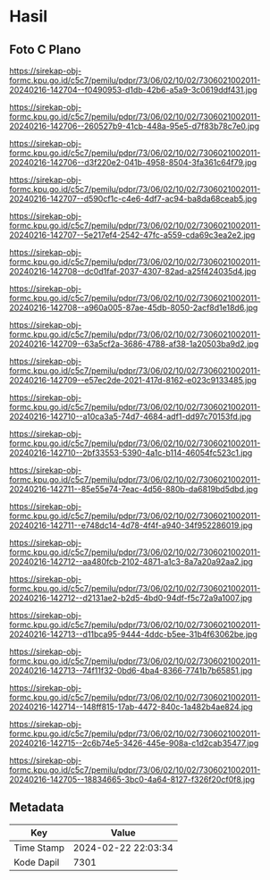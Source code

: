 # Hasil

## Foto C Plano

https://sirekap-obj-formc.kpu.go.id/c5c7/pemilu/pdpr/73/06/02/10/02/7306021002011-20240216-142704--f0490953-d1db-42b6-a5a9-3c0619ddf431.jpg

https://sirekap-obj-formc.kpu.go.id/c5c7/pemilu/pdpr/73/06/02/10/02/7306021002011-20240216-142706--260527b9-41cb-448a-95e5-d7f83b78c7e0.jpg

https://sirekap-obj-formc.kpu.go.id/c5c7/pemilu/pdpr/73/06/02/10/02/7306021002011-20240216-142706--d3f220e2-041b-4958-8504-3fa361c64f79.jpg

https://sirekap-obj-formc.kpu.go.id/c5c7/pemilu/pdpr/73/06/02/10/02/7306021002011-20240216-142707--d590cf1c-c4e6-4df7-ac94-ba8da68ceab5.jpg

https://sirekap-obj-formc.kpu.go.id/c5c7/pemilu/pdpr/73/06/02/10/02/7306021002011-20240216-142707--5e217ef4-2542-47fc-a559-cda69c3ea2e2.jpg

https://sirekap-obj-formc.kpu.go.id/c5c7/pemilu/pdpr/73/06/02/10/02/7306021002011-20240216-142708--dc0d1faf-2037-4307-82ad-a25f424035d4.jpg

https://sirekap-obj-formc.kpu.go.id/c5c7/pemilu/pdpr/73/06/02/10/02/7306021002011-20240216-142708--a960a005-87ae-45db-8050-2acf8d1e18d6.jpg

https://sirekap-obj-formc.kpu.go.id/c5c7/pemilu/pdpr/73/06/02/10/02/7306021002011-20240216-142709--63a5cf2a-3686-4788-af38-1a20503ba9d2.jpg

https://sirekap-obj-formc.kpu.go.id/c5c7/pemilu/pdpr/73/06/02/10/02/7306021002011-20240216-142709--e57ec2de-2021-417d-8162-e023c9133485.jpg

https://sirekap-obj-formc.kpu.go.id/c5c7/pemilu/pdpr/73/06/02/10/02/7306021002011-20240216-142710--a10ca3a5-74d7-4684-adf1-dd97c70153fd.jpg

https://sirekap-obj-formc.kpu.go.id/c5c7/pemilu/pdpr/73/06/02/10/02/7306021002011-20240216-142710--2bf33553-5390-4a1c-b114-46054fc523c1.jpg

https://sirekap-obj-formc.kpu.go.id/c5c7/pemilu/pdpr/73/06/02/10/02/7306021002011-20240216-142711--85e55e74-7eac-4d56-880b-da6819bd5dbd.jpg

https://sirekap-obj-formc.kpu.go.id/c5c7/pemilu/pdpr/73/06/02/10/02/7306021002011-20240216-142711--e748dc14-4d78-4f4f-a940-34f952286019.jpg

https://sirekap-obj-formc.kpu.go.id/c5c7/pemilu/pdpr/73/06/02/10/02/7306021002011-20240216-142712--aa480fcb-2102-4871-a1c3-8a7a20a92aa2.jpg

https://sirekap-obj-formc.kpu.go.id/c5c7/pemilu/pdpr/73/06/02/10/02/7306021002011-20240216-142712--d2131ae2-b2d5-4bd0-94df-f5c72a9a1007.jpg

https://sirekap-obj-formc.kpu.go.id/c5c7/pemilu/pdpr/73/06/02/10/02/7306021002011-20240216-142713--d11bca95-9444-4ddc-b5ee-31b4f63062be.jpg

https://sirekap-obj-formc.kpu.go.id/c5c7/pemilu/pdpr/73/06/02/10/02/7306021002011-20240216-142713--74f11f32-0bd6-4ba4-8366-7741b7b65851.jpg

https://sirekap-obj-formc.kpu.go.id/c5c7/pemilu/pdpr/73/06/02/10/02/7306021002011-20240216-142714--148ff815-17ab-4472-840c-1a482b4ae824.jpg

https://sirekap-obj-formc.kpu.go.id/c5c7/pemilu/pdpr/73/06/02/10/02/7306021002011-20240216-142715--2c6b74e5-3426-445e-908a-c1d2cab35477.jpg

https://sirekap-obj-formc.kpu.go.id/c5c7/pemilu/pdpr/73/06/02/10/02/7306021002011-20240216-142705--18834665-3bc0-4a64-8127-f326f20cf0f8.jpg


## Metadata

| Key        | Value               |
| ---------- | ------------------- |
| Time Stamp | 2024-02-22 22:03:34 |
| Kode Dapil | 7301                |



